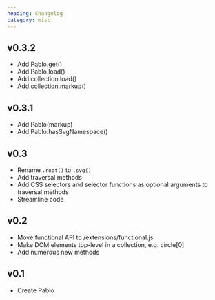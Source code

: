 ```yaml
--- 
heading: Changelog
category: misc
---
```



## v0.3.2
- Add Pablo.get()
- Add Pablo.load()
- Add collection.load()
- Add collection.markup()


## v0.3.1
- Add Pablo(markup)
- Add Pablo.hasSvgNamespace()


## v0.3
- Rename `.root()` to `.svg()`
- Add traversal methods
- Add CSS selectors and selector functions as optional arguments to traversal methods
- Streamline code


## v0.2
- Move functional API to /extensions/functional.js
- Make DOM elements top-level in a collection, e.g. circle\[0\]
- Add numerous new methods


## v0.1
- Create Pablo
